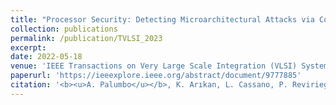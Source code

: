 ```yaml
---
title: "Processor Security: Detecting Microarchitectural Attacks via Count-Min Sketches"
collection: publications
permalink: /publication/TVLSI_2023
excerpt:
date: 2022-05-18
venue: 'IEEE Transactions on Very Large Scale Integration (VLSI) Systems'
paperurl: 'https://ieeexplore.ieee.org/abstract/document/9777885'
citation: '<b><u>A. Palumbo</u></b>, K. Arıkan, L. Cassano, P. Reviriego, S. Pontarelli, G. Bianchi, O. Ergin, M. Ottavi (2022). &quot;Processor Security: Detecting Microarchitectural Attacks via Count-Min Sketches.&quot; <i>IEEE Transactions on Very Large Scale Integration (VLSI) Systems</i>.'
---
```

